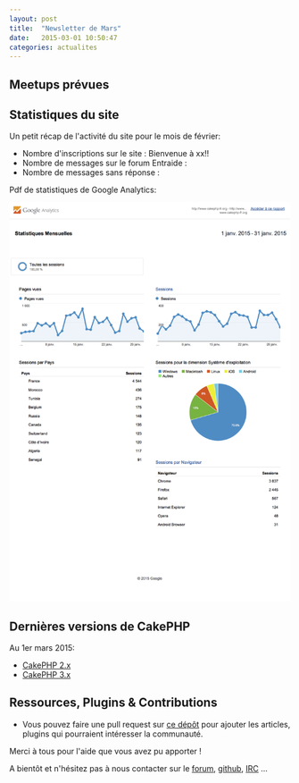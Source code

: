 ```yaml
---
layout: post
title:  "Newsletter de Mars"
date:   2015-03-01 10:50:47
categories: actualites
---
```



Meetups prévues
---------------


Statistiques du site
--------------------

Un petit récap de l'activité du site pour le mois de février:

- Nombre d'inscriptions sur le site :
  Bienvenue à xx!!
- Nombre de messages sur le forum Entraide :
- Nombre de messages sans réponse :


Pdf de statistiques de Google Analytics:

![Analytics de Février 2015](../img/analytics-www.cakephp-fr.org-statistiques-mensuelles-20150101-20150131.png)

Dernières versions de CakePHP
-----------------------------

Au 1er mars 2015:
- [CakePHP 2.x]()
- [CakePHP 3.x]()


Ressources, Plugins & Contributions
-----------------------------------

- Vous pouvez faire une pull request sur [ce dépôt](https://github.com/cakephp-fr/cakephp-fr.github.io) pour ajouter les articles, plugins qui pourraient intéresser la communauté.


Merci à tous pour l'aide que vous avez pu apporter !


A bientôt et n'hésitez pas à nous contacter sur le
[forum](http://forum.cakephp-fr.org), [github](https://github.com/cakephp-fr),
[IRC](http://www.cakephp-fr.org/irc) ...
